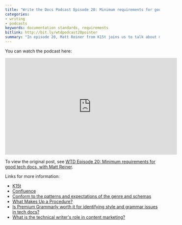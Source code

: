 ```yaml
---
title: "Write the Docs Podcast Episode 20: Minimum requirements for good tech docs, with Matt Reiner"
categories:
- writing
- podcasts
keywords: documentation standards, requirements
bitlink: http://bit.ly/wtdpodcast20pointer
summary: "In episode 20, Matt Reiner from K15t joins us to talk about minimum standards for documentation &mdash; what techniques or standards can you put in place to help engineers and other contributors meet the minimum requirement for good tech docs? What essential sections, headings, or topics should you include in templates? And how do you help non-native speakers with grammar issues? We also discuss how tech writers can work with marketing to create honest and interesting writing. There seems to be the feeling that tech writing is dull but accurate and marketing copy is flashy and fluffy &mdash; we brainstorm ways technical writers can better align with marketing writers."
---
```


You can watch the podcast here:

<iframe width="560" height="315" src="https://www.youtube.com/embed/Oe53KF-iJHU" frameborder="0" allow="accelerometer; autoplay; encrypted-media; gyroscope; picture-in-picture" allowfullscreen></iframe>

To view the original post, see [WTD Episode 20: Minimum requirements for good tech docs, with Matt Reiner](https://podcast.writethedocs.org/2019/03/02/episode-20-standards-for-docs-and-working-with-marketing/).

Links for more information:

* [K15t](https://www.k15t.com/)
* [Confluence](https://www.atlassian.com/software/confluence)
* [Conform to the patterns and expectations of the genre and schemas](https://idratherbewriting.com/simplifying-complexity/reducing-complexity-by-shaping-into-schemas-esp-story.html)
* [What Makes Up a Procedure?](https://books.google.com/books?id=8imRAgAAQBAJ&pg=PA129&lpg=PA129&dq=content+and+complexity+what+makes+up+a+procedure&source=bl&ots=ymuENQPIhG&sig=wMPsiRM6bwsbFUyjfUb1BviLHRk&hl=en&sa=X&ved=0ahUKEwic7M-BpcDaAhXriVQKHWTGALsQ6AEILzAB#v=onepage&q=content%20and%20complexity%20what%20makes%20up%20a%20procedure&f=false)
* [Is Premium Grammarly worth it for identifying style and grammar issues in tech docs?](https://idratherbewriting.com/2018/12/28/evaluating-grammarly-as-a-style-checker)
* [What is the technical writer's role in content marketing?](https://idratherbewriting.com/2016/01/04/content-marketing-to-the-rescue-for-thought-leadership/)
